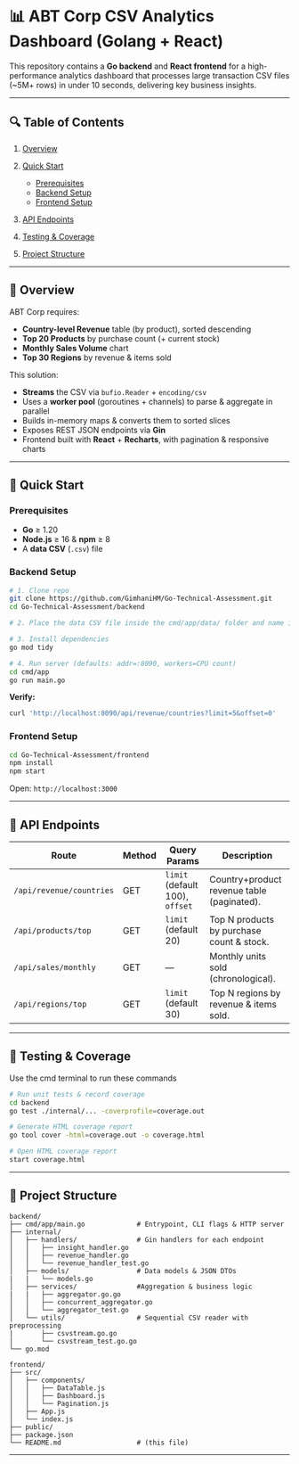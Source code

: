 # 📊 ABT Corp CSV Analytics Dashboard (Golang + React)

This repository contains a **Go backend** and **React frontend** for a high-performance analytics dashboard that processes large transaction CSV files (\~5M+ rows) in under 10 seconds, delivering key business insights.

---

## 🔍 Table of Contents

1. [Overview](#overview)
2. [Quick Start](#quick-start)

   * [Prerequisites](#prerequisites)
   * [Backend Setup](#backend-setup)
   * [Frontend Setup](#frontend-setup)
3. [API Endpoints](#api-endpoints)
4. [Testing & Coverage](#testing--coverage)
5. [Project Structure](#project-structure)

---

## 📌 Overview

ABT Corp requires:

* **Country-level Revenue** table (by product), sorted descending
* **Top 20 Products** by purchase count (+ current stock)
* **Monthly Sales Volume** chart
* **Top 30 Regions** by revenue & items sold

This solution:

* **Streams** the CSV via `bufio.Reader` + `encoding/csv`
* Uses a **worker pool** (goroutines + channels) to parse & aggregate in parallel
* Builds in-memory maps & converts them to sorted slices
* Exposes REST JSON endpoints via **Gin**
* Frontend built with **React** + **Recharts**, with pagination & responsive charts

---

## 🚀 Quick Start

### Prerequisites

* **Go** ≥ 1.20
* **Node.js** ≥ 16 & **npm** ≥ 8
* A **data CSV** (`.csv`) file

### Backend Setup

```bash
# 1. Clone repo
git clone https://github.com/GimhaniHM/Go-Technical-Assessment.git
cd Go-Technical-Assessment/backend

# 2. Place the data CSV file inside the cmd/app/data/ folder and name it as GO_test_5m.csv

# 3. Install dependencies
go mod tidy

# 4. Run server (defaults: addr=:8090, workers=CPU count)
cd cmd/app
go run main.go
```

**Verify:**

```bash
curl 'http://localhost:8090/api/revenue/countries?limit=5&offset=0'
```

### Frontend Setup

```bash
cd Go-Technical-Assessment/frontend
npm install
npm start
```

Open: `http://localhost:3000`

---

## 🔗 API Endpoints

| Route                    | Method | Query Params                    | Description                                |
| ------------------------ | ------ | ------------------------------- | ------------------------------------------ |
| `/api/revenue/countries` | GET    | `limit` (default 100), `offset` | Country+product revenue table (paginated). |
| `/api/products/top`      | GET    | `limit` (default 20)            | Top N products by purchase count & stock.  |
| `/api/sales/monthly`     | GET    | —                               | Monthly units sold (chronological).        |
| `/api/regions/top`       | GET    | `limit` (default 30)            | Top N regions by revenue & items sold.     |

---

## 🧪 Testing & Coverage

Use the cmd terminal to run these commands

```bash
# Run unit tests & record coverage
cd backend
go test ./internal/... -coverprofile=coverage.out

# Generate HTML coverage report
go tool cover -html=coverage.out -o coverage.html

# Open HTML coverage report
start coverage.html
```
---

## 📂 Project Structure

```
backend/
├── cmd/app/main.go             # Entrypoint, CLI flags & HTTP server
├── internal/
│   ├── handlers/               # Gin handlers for each endpoint
│   │   ├── insight_handler.go
│   │   ├── revenue_handler.go
│   │   └── revenue_handler_test.go
│   ├── models/                 # Data models & JSON DTOs
|   |   └── models.go      
│   ├── services/               #Aggregation & business logic
|   |   ├── aggregator.go.go
│   │   ├── concurrent_aggregator.go
│   │   └── aggregator_test.go
│   └── utils/                  # Sequential CSV reader with preprocessing
|       ├── csvstream.go.go
│       └── csvstream_test.go.go
└── go.mod                      

frontend/
├── src/
│   ├── components/
│   │   ├── DataTable.js
│   │   ├── Dashboard.js
│   │   └── Pagination.js
│   ├── App.js
│   └── index.js
├── public/
├── package.json
└── README.md                   # (this file)
```

---

